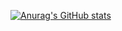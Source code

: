 [![Anurag's GitHub stats](https://github-readme-stats.vercel.app/api?username=yotutxt&count_private=true&show_icons=true&hide_border=true&theme=buefy)](https://github.com/anuraghazra/github-readme-stats)
